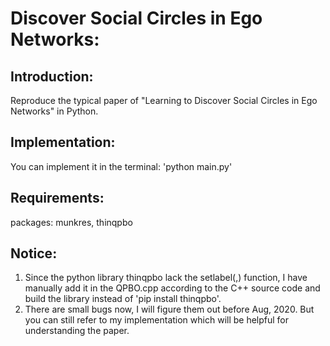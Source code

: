 # Discover Social Circles in Ego Networks:

## Introduction:
Reproduce the typical paper of "Learning to Discover Social Circles in Ego Networks" in Python.

## Implementation:
You can implement it in the terminal:
'python main.py'

## Requirements:
packages: munkres, thinqpbo
## Notice: 
1. Since the python library thinqpbo lack the setlabel(,) function, I have manually add it in the QPBO.cpp according to the C++ source code and build the library instead of 'pip install thinqpbo'. 
2. There are small bugs now, I will figure them out before Aug, 2020. But you can still refer to my implementation which will be helpful for understanding the paper.


